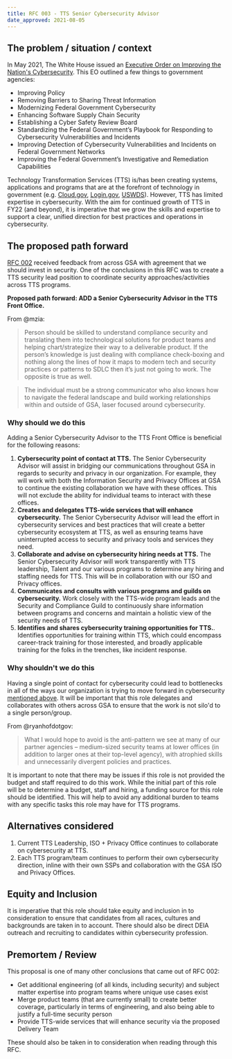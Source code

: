 ```yaml
---
title: RFC 003 - TTS Senior Cybersecurity Advisor
date_approved: 2021-08-05
---
```


## The problem / situation / context

In May 2021, The White House issued an
[Executive Order on Improving the Nation's Cybersecurity](https://www.whitehouse.gov/briefing-room/presidential-actions/2021/05/12/executive-order-on-improving-the-nations-cybersecurity/).
This EO outlined a few things to government agencies:

- Improving Policy
- Removing Barriers to Sharing Threat Information
- Modernizing Federal Government Cybersecurity
- Enhancing Software Supply Chain Security
- Establishing a Cyber Safety Review Board
- Standardizing the Federal Government’s Playbook for Responding to
  Cybersecurity Vulnerabilities and Incidents
- Improving Detection of Cybersecurity Vulnerabilities and Incidents on Federal
  Government Networks
- Improving the Federal Government’s Investigative and Remediation Capabilities

Technology Transformation Services (TTS) is/has been creating systems,
applications and programs that are at the forefront of technology in government
(e.g. [Cloud.gov](https://cloud.gov), [Login.gov](https://login.gov),
[USWDS](https://designsystem.digital.gov/)). However, TTS has limited expertise
in cybersecurity. With the aim for continued growth of TTS in FY22 (and beyond),
it is imperative that we grow the skills and expertise to support a clear,
unified direction for best practices and operations in cybersecurity.

## The proposed path forward

[RFC 002](https://docs.google.com/document/d/1RedCM0NgQ3D5NmVZXqLZv5HTvNTb05SCqROkqJLd18s/edit)
received feedback from across GSA with agreement that we should invest in
security. One of the conclusions in this RFC was to create a TTS security lead
position to coordinate security approaches/activities across TTS programs.

**Proposed path forward: ADD a Senior Cybersecurity Advisor in the TTS Front
Office.**

From @mzia:

> Person should be skilled to understand compliance security and translating
> them into technological solutions for product teams and helping
> chart/strategize their way to a deliverable product. If the person’s knowledge
> is just dealing with compliance check-boxing and nothing along the lines of
> how it maps to modern tech and security practices or patterns to SDLC then
> it’s just not going to work. The opposite is true as well.

> The individual must be a strong communicator who also knows how to navigate
> the federal landscape and build working relationships within and outside of
> GSA, laser focused around cybersecurity.

### Why should we do this

Adding a Senior Cybersecurity Advisor to the TTS Front Office is beneficial for
the following reasons:

1. **Cybersecurity point of contact at TTS.** The Senior Cybersecurity Advisor
   will assist in bridging our communications throughout GSA in regards to
   security and privacy in our organization. For example, they will work with
   both the Information Security and Privacy Offices at GSA to continue the
   existing collaboration we have with these offices. This will not exclude the
   ability for individual teams to interact with these offices.
1. **Creates and delegates TTS-wide services that will enhance cybersecurity.**
   The Senior Cybersecurity Advisor will lead the effort in cybersecurity
   services and best practices that will create a better cybersecurity ecosystem
   at TTS, as well as ensuring teams have uninterrupted access to security and
   privacy tools and services they need.
1. **Collaborate and advise on cybersecurity hiring needs at TTS.** The Senior
   Cybersecurity Advisor will work transparently with TTS leadership, Talent and
   our various programs to determine any hiring and staffing needs for TTS. This
   will be in collaboration with our ISO and Privacy offices.
1. **Communicates and consults with various programs and guilds on
   cybersecurity.** Work closely with the TTS-wide program leads and the
   Security and Compliance Guild to continuously share information between
   programs and concerns and maintain a holistic view of the security needs of
   TTS.
1. **Identifies and shares cybersecurity training opportunities for TTS.**.
   Identifies opportunities for training within TTS, which could encompass
   career-track training for those interested, and broadly applicable training
   for the folks in the trenches, like incident response.

### Why shouldn't we do this

Having a single point of contact for cybersecurity could lead to bottlenecks in
all of the ways our organization is trying to move forward in cybersecurity
[mentioned above](#why-should-we-do-this). It will be important that this role
delegates and collaborates with others across GSA to ensure that the work is not
silo'd to a single person/group.

From @ryanhofdotgov:

> What I would hope to avoid is the anti-pattern we see at many of our partner
> agencies – medium-sized security teams at lower offices (in addition to larger
> ones at their top-level agency), with atrophied skills and unnecessarily
> divergent policies and practices.

It is important to note that there may be issues if this role is not provided
the budget and staff required to do this work. While the initial part of this
role will be to determine a budget, staff and hiring, a funding source for this
role should be identified. This will help to avoid any additional burden to
teams with any specific tasks this role may have for TTS programs.

## Alternatives considered

1. Current TTS Leadership, ISO + Privacy Office continues to collaborate on
   cybersecurity at TTS.
1. Each TTS program/team continues to perform their own cybersecurity direction,
   inline with their own SSPs and collaboration with the GSA ISO and Privacy
   Offices.

## Equity and Inclusion

It is imperative that this role should take equity and inclusion in to
consideration to ensure that candidates from all races, cultures and backgrounds
are taken in to account. There should also be direct DEIA outreach and
recruiting to candidates within cybersecurity profession.

## Premortem / Review

This proposal is one of many other conclusions that came out of RFC 002:

- Get additional engineering (of all kinds, including security) and subject
  matter expertise into program teams where unique use cases exist
- Merge product teams (that are currently small) to create better coverage,
  particularly in terms of engineering, and also being able to justify a
  full-time security person
- Provide TTS-wide services that will enhance security via the proposed Delivery
  Team

These should also be taken in to consideration when reading through this RFC.
